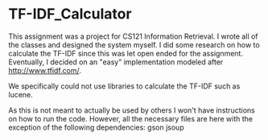 # TF-IDF_Calculator

This assignment was a project for CS121 Information Retrieval. I wrote all of the classes and designed the system myself. I did some research on how to calculate the TF-IDF since this was let open ended for the assignment. Eventually, I decided on an "easy" implementation modeled after http://www.tfidf.com/.

We specifically could not use libraries to calculate the TF-IDF such as lucene. 

As this is not meant to actually be used by others I won't have instructions on how to run the code. However, all the necessary files are here with the exception of the following dependencies:
gson
jsoup


